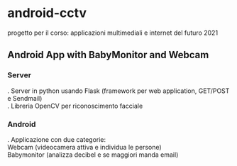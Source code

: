 # android-cctv
progetto per il corso: applicazioni multimediali e internet del futuro 2021
<h2>Android App with BabyMonitor and Webcam</h2>
<h3>Server</h3>
. Server in python usando Flask (framework per web application, GET/POST e Sendmail)<br/>
. Libreria OpenCV per riconoscimento facciale<br/>
<h3>Android</h3>
. Applicazione con due categorie:<br/>
Webcam (videocamera attiva e individua le persone)<br/>
Babymonitor (analizza decibel e se maggiori manda email)<br/>
